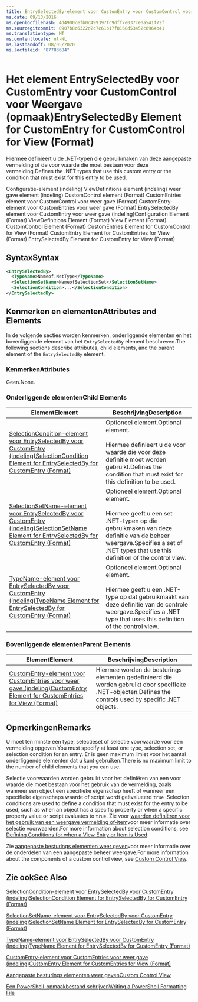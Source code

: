 ```yaml
---
title: EntrySelectedBy-element voor CustomEntry voor CustomControl voor weer gave (indeling) | Microsoft Docs
ms.date: 09/13/2016
ms.openlocfilehash: 4d4900cefb0d499397fc9dff7e037ce0a541f72f
ms.sourcegitcommit: 0907b8c6322d2c7c61b17f8168d53452c8964b41
ms.translationtype: MT
ms.contentlocale: nl-NL
ms.lasthandoff: 08/05/2020
ms.locfileid: "87783684"
---
```

# <a name="entryselectedby-element-for-customentry-for-customcontrol-for-view-format"></a><span data-ttu-id="fb97f-102">Het element EntrySelectedBy voor CustomEntry voor CustomControl voor Weergave (opmaak)</span><span class="sxs-lookup"><span data-stu-id="fb97f-102">EntrySelectedBy Element for CustomEntry for CustomControl for View (Format)</span></span>

<span data-ttu-id="fb97f-103">Hiermee definieert u de .NET-typen die gebruikmaken van deze aangepaste vermelding of de voor waarde die moet bestaan voor deze vermelding.</span><span class="sxs-lookup"><span data-stu-id="fb97f-103">Defines the .NET types that use this custom entry or the condition that must exist for this entry to be used.</span></span>

<span data-ttu-id="fb97f-104">Configuratie-element (indeling) ViewDefinitions element (indeling) weer gave element (indeling) CustomControl element (Format) CustomEntries element voor CustomControl voor weer gave (Format) CustomEntry-element voor CustomEntries voor weer gave (Format) EntrySelectedBy element voor CustomEntry voor weer gave (indeling)</span><span class="sxs-lookup"><span data-stu-id="fb97f-104">Configuration Element (Format) ViewDefinitions Element (Format) View Element (Format) CustomControl Element (Format) CustomEntries Element for CustomControl for View (Format) CustomEntry Element for CustomEntries for View (Format) EntrySelectedBy Element for CustomEntry for View (Format)</span></span>

## <a name="syntax"></a><span data-ttu-id="fb97f-105">Syntax</span><span class="sxs-lookup"><span data-stu-id="fb97f-105">Syntax</span></span>

```xml
<EntrySelectedBy>
  <TypeName>Nameof.NetType</TypeName>
  <SelectionSetName>NameofSelectionSet</SelectionSetName>
  <SelectionCondition>...</SelectionCondition>
</EntrySelectedBy>
```

## <a name="attributes-and-elements"></a><span data-ttu-id="fb97f-106">Kenmerken en elementen</span><span class="sxs-lookup"><span data-stu-id="fb97f-106">Attributes and Elements</span></span>

<span data-ttu-id="fb97f-107">In de volgende secties worden kenmerken, onderliggende elementen en het bovenliggende element van het `EntrySelectedBy` element beschreven.</span><span class="sxs-lookup"><span data-stu-id="fb97f-107">The following sections describe attributes, child elements, and the parent element of the `EntrySelectedBy` element.</span></span>

### <a name="attributes"></a><span data-ttu-id="fb97f-108">Kenmerken</span><span class="sxs-lookup"><span data-stu-id="fb97f-108">Attributes</span></span>

<span data-ttu-id="fb97f-109">Geen.</span><span class="sxs-lookup"><span data-stu-id="fb97f-109">None.</span></span>

### <a name="child-elements"></a><span data-ttu-id="fb97f-110">Onderliggende elementen</span><span class="sxs-lookup"><span data-stu-id="fb97f-110">Child Elements</span></span>

|<span data-ttu-id="fb97f-111">Element</span><span class="sxs-lookup"><span data-stu-id="fb97f-111">Element</span></span>|<span data-ttu-id="fb97f-112">Beschrijving</span><span class="sxs-lookup"><span data-stu-id="fb97f-112">Description</span></span>|
|-------------|-----------------|
|[<span data-ttu-id="fb97f-113">SelectionCondition-element voor EntrySelectedBy voor CustomEntry (indeling)</span><span class="sxs-lookup"><span data-stu-id="fb97f-113">SelectionCondition Element for EntrySelectedBy for CustomEntry (Format)</span></span>](./selectioncondition-element-for-entryselectedby-for-customcontrol-format.md)|<span data-ttu-id="fb97f-114">Optioneel element.</span><span class="sxs-lookup"><span data-stu-id="fb97f-114">Optional element.</span></span><br /><br /> <span data-ttu-id="fb97f-115">Hiermee definieert u de voor waarde die voor deze definitie moet worden gebruikt.</span><span class="sxs-lookup"><span data-stu-id="fb97f-115">Defines the condition that must exist for this definition to be used.</span></span>|
|[<span data-ttu-id="fb97f-116">SelectionSetName-element voor EntrySelectedBy voor CustomEntry (indeling)</span><span class="sxs-lookup"><span data-stu-id="fb97f-116">SelectionSetName Element for EntrySelectedBy for CustomEntry (Format)</span></span>](./selectionsetname-element-for-entryselectedby-for-customcontrol-for-view-format.md)|<span data-ttu-id="fb97f-117">Optioneel element.</span><span class="sxs-lookup"><span data-stu-id="fb97f-117">Optional element.</span></span><br /><br /> <span data-ttu-id="fb97f-118">Hiermee geeft u een set .NET-typen op die gebruikmaken van deze definitie van de beheer weergave.</span><span class="sxs-lookup"><span data-stu-id="fb97f-118">Specifies a set of .NET types that use this definition of the control view.</span></span>|
|[<span data-ttu-id="fb97f-119">TypeName-element voor EntrySelectedBy voor CustomEntry (indeling)</span><span class="sxs-lookup"><span data-stu-id="fb97f-119">TypeName Element for EntrySelectedBy for CustomEntry (Format)</span></span>](./typename-element-for-selectioncondition-for-customcontrol-for-view-format.md)|<span data-ttu-id="fb97f-120">Optioneel element.</span><span class="sxs-lookup"><span data-stu-id="fb97f-120">Optional element.</span></span><br /><br /> <span data-ttu-id="fb97f-121">Hiermee geeft u een .NET-type op dat gebruikmaakt van deze definitie van de controle weergave.</span><span class="sxs-lookup"><span data-stu-id="fb97f-121">Specifies a .NET type that uses this definition of the control view.</span></span>|

### <a name="parent-elements"></a><span data-ttu-id="fb97f-122">Bovenliggende elementen</span><span class="sxs-lookup"><span data-stu-id="fb97f-122">Parent Elements</span></span>

|<span data-ttu-id="fb97f-123">Element</span><span class="sxs-lookup"><span data-stu-id="fb97f-123">Element</span></span>|<span data-ttu-id="fb97f-124">Beschrijving</span><span class="sxs-lookup"><span data-stu-id="fb97f-124">Description</span></span>|
|-------------|-----------------|
|[<span data-ttu-id="fb97f-125">CustomEntry-element voor CustomEntries voor weer gave (indeling)</span><span class="sxs-lookup"><span data-stu-id="fb97f-125">CustomEntry Element for CustomEntries for View (Format)</span></span>](./customentry-element-for-customentries-for-customcontrol-for-view-format.md)|<span data-ttu-id="fb97f-126">Hiermee worden de besturings elementen gedefinieerd die worden gebruikt door specifieke .NET-objecten.</span><span class="sxs-lookup"><span data-stu-id="fb97f-126">Defines the controls used by specific .NET objects.</span></span>|

## <a name="remarks"></a><span data-ttu-id="fb97f-127">Opmerkingen</span><span class="sxs-lookup"><span data-stu-id="fb97f-127">Remarks</span></span>

<span data-ttu-id="fb97f-128">U moet ten minste één type, selectieset of selectie voorwaarde voor een vermelding opgeven.</span><span class="sxs-lookup"><span data-stu-id="fb97f-128">You must specify at least one type, selection set, or selection condition for an entry.</span></span> <span data-ttu-id="fb97f-129">Er is geen maximum limiet voor het aantal onderliggende elementen dat u kunt gebruiken.</span><span class="sxs-lookup"><span data-stu-id="fb97f-129">There is no maximum limit to the number of child elements that you can use.</span></span>

<span data-ttu-id="fb97f-130">Selectie voorwaarden worden gebruikt voor het definiëren van een voor waarde die moet bestaan voor het gebruik van de vermelding, zoals wanneer een object een specifieke eigenschap heeft of wanneer een specifieke eigenschaps waarde of script wordt geëvalueerd `true` .</span><span class="sxs-lookup"><span data-stu-id="fb97f-130">Selection conditions are used to define a condition that must exist for the entry to be used, such as when an object has a specific property or when a specific property value or script evaluates to `true`.</span></span> <span data-ttu-id="fb97f-131">Zie voor [waarden definiëren voor het gebruik van een weergave vermelding of-item](./defining-conditions-for-displaying-data.md)voor meer informatie over selectie voorwaarden.</span><span class="sxs-lookup"><span data-stu-id="fb97f-131">For more information about selection conditions, see [Defining Conditions for when a View Entry or Item is Used](./defining-conditions-for-displaying-data.md).</span></span>

<span data-ttu-id="fb97f-132">Zie [aangepaste besturings elementen weer geven](./creating-custom-controls.md)voor meer informatie over de onderdelen van een aangepaste beheer weergave.</span><span class="sxs-lookup"><span data-stu-id="fb97f-132">For more information about the components of a custom control view, see [Custom Control View](./creating-custom-controls.md).</span></span>

## <a name="see-also"></a><span data-ttu-id="fb97f-133">Zie ook</span><span class="sxs-lookup"><span data-stu-id="fb97f-133">See Also</span></span>

[<span data-ttu-id="fb97f-134">SelectionCondition-element voor EntrySelectedBy voor CustomEntry (indeling)</span><span class="sxs-lookup"><span data-stu-id="fb97f-134">SelectionCondition Element for EntrySelectedBy for CustomEntry (Format)</span></span>](./selectioncondition-element-for-entryselectedby-for-customcontrol-format.md)

[<span data-ttu-id="fb97f-135">SelectionSetName-element voor EntrySelectedBy voor CustomEntry (indeling)</span><span class="sxs-lookup"><span data-stu-id="fb97f-135">SelectionSetName Element for EntrySelectedBy for CustomEntry (Format)</span></span>](./selectionsetname-element-for-entryselectedby-for-customcontrol-for-view-format.md)

[<span data-ttu-id="fb97f-136">TypeName-element voor EntrySelectedBy voor CustomEntry (indeling)</span><span class="sxs-lookup"><span data-stu-id="fb97f-136">TypeName Element for EntrySelectedBy for CustomEntry (Format)</span></span>](./typename-element-for-selectioncondition-for-customcontrol-for-view-format.md)

[<span data-ttu-id="fb97f-137">CustomEntry-element voor CustomEntries voor weer gave (indeling)</span><span class="sxs-lookup"><span data-stu-id="fb97f-137">CustomEntry Element for CustomEntries for View (Format)</span></span>](./customentry-element-for-customentries-for-customcontrol-for-view-format.md)

[<span data-ttu-id="fb97f-138">Aangepaste besturings elementen weer geven</span><span class="sxs-lookup"><span data-stu-id="fb97f-138">Custom Control View</span></span>](./creating-custom-controls.md)

[<span data-ttu-id="fb97f-139">Een PowerShell-opmaakbestand schrijven</span><span class="sxs-lookup"><span data-stu-id="fb97f-139">Writing a PowerShell Formatting File</span></span>](./writing-a-powershell-formatting-file.md)
